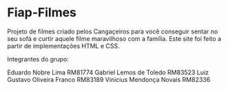# Fiap-Filmes

Projeto de filmes criado pelos Cangaçeiros para você conseguir sentar no seu sofá e curtir aquele filme maravilhoso com a família. Este site foi feito a partir de implementações HTML e CSS.

Integrantes do grupo:

Eduardo Nobre Lima RM81774 
Gabriel Lemos de Toledo RM83523 
Luiz Gustavo Oliveira Franco RM83189 
Vinicius Mendonça Novais RM82336
